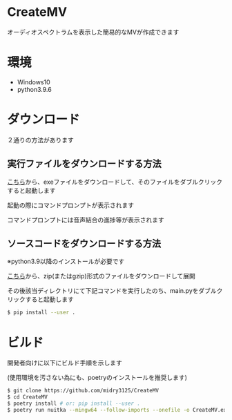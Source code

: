 # CreateMV
オーディオスペクトラムを表示した簡易的なMVが作成できます

# 環境
- Windows10
- python3.9.6

# ダウンロード
２通りの方法があります

## 実行ファイルをダウンロードする方法
[こちら](https://github.com/midry3125/CreateMV/releases/latest)から、exeファイルをダウンロードして、そのファイルをダブルクリックすると起動します

起動の際にコマンドプロンプトが表示されます

コマンドプロンプトには音声結合の進捗等が表示されます

## ソースコードをダウンロードする方法
※python3.9以降のインストールが必要です

[こちら](https://github.com/midry3125/CreateMV/releases/latest)から、zip(またはgzip)形式のファイルをダウンロードして展開

その後該当ディレクトリにて下記コマンドを実行したのち、main.pyをダブルクリックすると起動します

```bash
$ pip install --user .
```

# ビルド
開発者向けに以下にビルド手順を示します

(使用環境を汚さない為にも、poetryのインストールを推奨します)

```bash
$ git clone https://github.com/midry3125/CreateMV
$ cd CreateMV
$ poetry install # or: pip install --user .
$ poetry run nuitka --mingw64 --follow-imports --onefile -o CreateMV.exe ./createmv/main.py # pipを使用してインストールした場合、先頭のpoetry runは不要です
```
